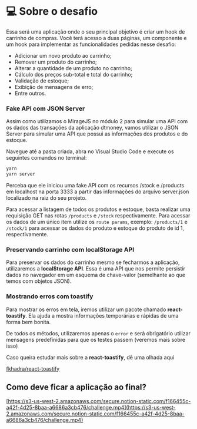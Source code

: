 # 💻 Sobre o desafio

Essa será uma aplicação onde o seu principal objetivo é criar um hook de carrinho de compras. Você terá acesso a duas páginas, um componente e um hook para implementar as funcionalidades pedidas nesse desafio:
- Adicionar um novo produto ao carrinho;
- Remover um produto do carrinho;
- Alterar a quantidade de um produto no carrinho;
- Cálculo dos preços sub-total e total do carrinho;
- Validação de estoque;
- Exibição de mensagens de erro;
- Entre outros.

### Fake API com JSON Server

Assim como utilizamos o MirageJS no módulo 2 para simular uma API com os dados das transações da aplicação dtmoney, vamos utilizar o JSON Server para simular uma API que possui as informações dos produtos e do estoque. 

Navegue até a pasta criada, abra no Visual Studio Code e execute os seguintes comandos no terminal:

```bash
yarn
yarn server
```

Perceba que ele iniciou uma fake API com os recursos /stock e /products em localhost na porta 3333 a partir das informações do arquivo server.json localizado na raiz do seu projeto.

Para acessar a listagem de todos os produtos e estoque, basta realizar uma requisição GET nas rotas `/products` e `/stock` respectivamente. Para acessar os dados de um único item utilize os `route params`, exemplo: `/products/1` e `/stock/1` para acessar os dados do produto e estoque do produto de id 1, respectivamente.

### Preservando carrinho com localStorage API

Para preservar os dados do carrinho mesmo se fecharmos a aplicação, utilizaremos a **localStorage API**. Essa é uma API que nos permite persistir dados no navegador em um esquema de chave-valor (semelhante ao que temos com objetos JSON). 

### Mostrando erros com toastify

Para mostrar os erros em tela, iremos utilizar um pacote chamado **react-toastify**. Ela ajuda a mostra informações temporárias e rápidas de uma forma bem bonita.

De todos os métodos, utilizaremos apenas o `error` e será obrigatório utilizar mensagens predefinidas para que os testes passem (veremos mais sobre isso)

Caso queira estudar mais sobre a **react-toastify**, dê uma olhada aqui

[fkhadra/react-toastify](https://github.com/fkhadra/react-toastify#readme)

## Como deve ficar a aplicação ao final?

[https://s3-us-west-2.amazonaws.com/secure.notion-static.com/f166455c-a42f-4d25-8baa-a6686a3cb476/challenge.mp4](https://s3-us-west-2.amazonaws.com/secure.notion-static.com/f166455c-a42f-4d25-8baa-a6686a3cb476/challenge.mp4)
